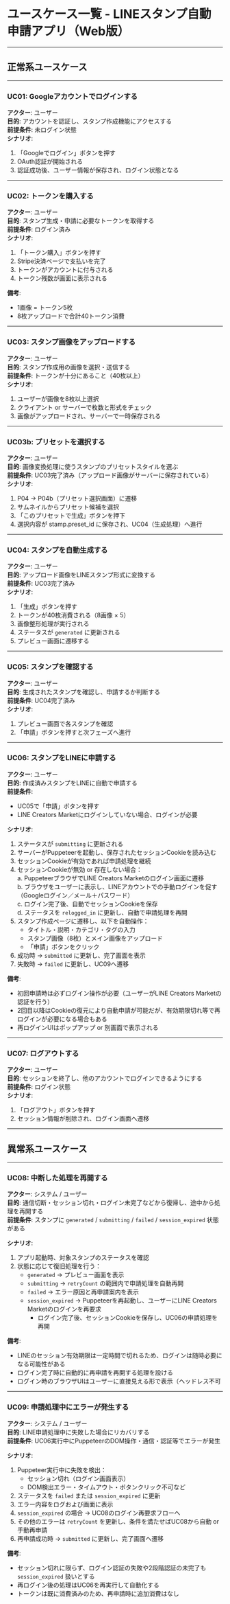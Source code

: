 # ユースケース一覧 - LINEスタンプ自動申請アプリ（Web版）

---

## 正常系ユースケース

---

### UC01: Googleアカウントでログインする
**アクター**: ユーザー  
**目的**: アカウントを認証し、スタンプ作成機能にアクセスする  
**前提条件**: 未ログイン状態  
**シナリオ**:
1. 「Googleでログイン」ボタンを押す
2. OAuth認証が開始される
3. 認証成功後、ユーザー情報が保存され、ログイン状態となる

---

### UC02: トークンを購入する
**アクター**: ユーザー  
**目的**: スタンプ生成・申請に必要なトークンを取得する  
**前提条件**: ログイン済み  
**シナリオ**:
1. 「トークン購入」ボタンを押す
2. Stripe決済ページで支払いを完了
3. トークンがアカウントに付与される
4. トークン残数が画面に表示される

**備考**:  
- 1画像 = トークン5枚  
- 8枚アップロードで合計40トークン消費

---

### UC03: スタンプ画像をアップロードする
**アクター**: ユーザー  
**目的**: スタンプ作成用の画像を選択・送信する  
**前提条件**: トークンが十分にあること（40枚以上）  
**シナリオ**:
1. ユーザーが画像を8枚以上選択
2. クライアント or サーバーで枚数と形式をチェック
3. 画像がアップロードされ、サーバーで一時保存される

---
### UC03b: プリセットを選択する  
**アクター**: ユーザー  
**目的**: 画像変換処理に使うスタンプのプリセットスタイルを選ぶ  
**前提条件**: UC03完了済み（アップロード画像がサーバーに保存されている）  
**シナリオ**:
1. P04 → P04b（プリセット選択画面）に遷移  
2. サムネイルからプリセット候補を選択  
3. 「このプリセットで生成」ボタンを押下  
4. 選択内容が stamp.preset_id に保存され、UC04（生成処理）へ進行

---

### UC04: スタンプを自動生成する
**アクター**: ユーザー  
**目的**: アップロード画像をLINEスタンプ形式に変換する  
**前提条件**: UC03完了済み  
**シナリオ**:
1. 「生成」ボタンを押す
2. トークンが40枚消費される（8画像 × 5）
3. 画像整形処理が実行される
4. ステータスが `generated` に更新される
5. プレビュー画面に遷移する

---

### UC05: スタンプを確認する
**アクター**: ユーザー  
**目的**: 生成されたスタンプを確認し、申請するか判断する  
**前提条件**: UC04完了済み  
**シナリオ**:
1. プレビュー画面で各スタンプを確認
2. 「申請」ボタンを押すと次フェーズへ進行

---

### UC06: スタンプをLINEに申請する
**アクター**: ユーザー  
**目的**: 作成済みスタンプをLINEに自動で申請する  
**前提条件**:  
- UC05で「申請」ボタンを押す  
- LINE Creators Marketにログインしていない場合、ログインが必要

**シナリオ**:
1. ステータスが `submitting` に更新される  
2. サーバーがPuppeteerを起動し、保存されたセッションCookieを読み込む  
3. セッションCookieが有効であれば申請処理を継続  
4. セッションCookieが無効 or 存在しない場合：  
   a. PuppeteerブラウザでLINE Creators Marketのログイン画面に遷移  
   b. ブラウザをユーザーに表示し、LINEアカウントでの手動ログインを促す（Googleログイン／メール＋パスワード）  
   c. ログイン完了後、自動でセッションCookieを保存  
   d. ステータスを `relogged_in` に更新し、自動で申請処理を再開  
5. スタンプ作成ページに遷移し、以下を自動操作：  
   - タイトル・説明・カテゴリ・タグの入力  
   - スタンプ画像（8枚）とメイン画像をアップロード  
   - 「申請」ボタンをクリック  
6. 成功時 → `submitted` に更新し、完了画面を表示  
7. 失敗時 → `failed` に更新し、UC09へ遷移

**備考**:
- 初回申請時は必ずログイン操作が必要（ユーザーがLINE Creators Marketの認証を行う）  
- 2回目以降はCookieの復元により自動申請が可能だが、有効期限切れ等で再ログインが必要になる場合もある
- 再ログインUIはポップアップ or 別画面で表示される

---

### UC07: ログアウトする
**アクター**: ユーザー  
**目的**: セッションを終了し、他のアカウントでログインできるようにする  
**前提条件**: ログイン状態  
**シナリオ**:
1. 「ログアウト」ボタンを押す
2. セッション情報が削除され、ログイン画面へ遷移

---

## 異常系ユースケース

---

### UC08: 中断した処理を再開する
**アクター**: システム / ユーザー  
**目的**: 通信切断・セッション切れ・ログイン未完了などから復帰し、途中から処理を再開する  
**前提条件**: スタンプに `generated` / `submitting` / `failed` / `session_expired` 状態がある

**シナリオ**:
1. アプリ起動時、対象スタンプのステータスを確認  
2. 状態に応じて復旧処理を行う：  
   - `generated` → プレビュー画面を表示  
   - `submitting` → `retryCount` の範囲内で申請処理を自動再開  
   - `failed` → エラー原因と再申請案内を表示  
   - `session_expired` → Puppeteerを再起動し、ユーザーにLINE Creators Marketのログインを再要求  
     - ログイン完了後、セッションCookieを保存し、UC06の申請処理を再開

**備考**:
- LINEのセッション有効期限は一定時間で切れるため、ログインは随時必要になる可能性がある  
- ログイン完了時に自動的に再申請を再開する処理を設ける  
- ログイン時のブラウザUIはユーザーに直接見える形で表示（ヘッドレス不可

---

### UC09: 申請処理中にエラーが発生する
**アクター**: システム / ユーザー  
**目的**: LINE申請処理中に失敗した場合にリカバリする  
**前提条件**: UC06実行中にPuppeteerのDOM操作・通信・認証等でエラーが発生

**シナリオ**:
1. Puppeteer実行中に失敗を検出：  
   - セッション切れ（ログイン画面表示）  
   - DOM検出エラー・タイムアウト・ボタンクリック不可など  
2. ステータスを `failed` または `session_expired` に更新  
3. エラー内容をログおよび画面に表示  
4. `session_expired` の場合 → UC08のログイン再要求フローへ  
5. その他のエラーは `retryCount` を更新し、条件を満たせばUC08から自動 or 手動再申請  
6. 再申請成功時 → `submitted` に更新し、完了画面へ遷移  

**備考**:
- セッション切れに限らず、ログイン認証の失敗や2段階認証の未完了も `session_expired` 扱いとする  
- 再ログイン後の処理はUC06を再実行して自動化する
- トークンは既に消費済みのため、再申請時に追加消費はなし
